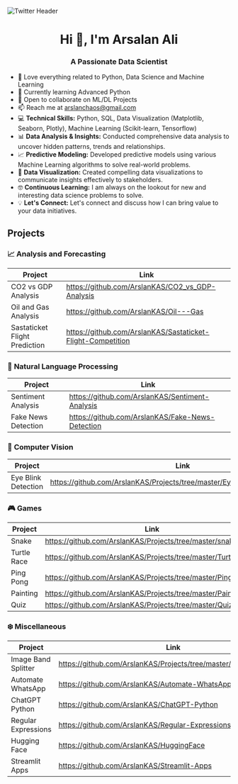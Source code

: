 ![Twitter Header](https://user-images.githubusercontent.com/43797457/218346499-35b86514-06b7-4306-89a9-2a710959dc3f.gif)
<h1 align="center">Hi 👋, I'm Arsalan Ali</h1>
<h3 align="center">A Passionate Data Scientist</h3>

- 👀 Love everything related to Python, Data Science and Machine Learning
- 🌱 Currently learning Advanced Python
- 💞️ Open to collaborate on ML/DL Projects
- 📫 Reach me at arslanchaos@gmail.com
- :computer: **Technical Skills:** Python, SQL, Data Visualization (Matplotlib, Seaborn, Plotly), Machine Learning (Scikit-learn, Tensorflow)
- :bar_chart: **Data Analysis & Insights:** Conducted comprehensive data analysis to uncover hidden patterns, trends and relationships.
- :chart_with_upwards_trend: **Predictive Modeling:** Developed predictive models using various Machine Learning algorithms to solve real-world problems.
- :art: **Data Visualization:** Created compelling data visualizations to communicate insights effectively to stakeholders.
- :nerd_face: **Continuous Learning:** I am always on the lookout for new and interesting data science problems to solve.
- :bulb: **Let's Connect:** Let's connect and discuss how I can bring value to your data initiatives.

<!---
ArslanKAS/ArslanKAS is a ✨ special ✨ repository because its `README.md` (this file) appears on your GitHub profile.
You can click the Preview link to take a look at your changes.
--->

## Projects 
### :chart_with_upwards_trend: <strong>Analysis and Forecasting</strong>
| Project | Link |
| --- | --- |
| CO2 vs GDP Analysis | https://github.com/ArslanKAS/CO2_vs_GDP-Analysis |
| Oil and Gas Analysis | https://github.com/ArslanKAS/Oil---Gas |
| Sastaticket Flight Prediction | https://github.com/ArslanKAS/Sastaticket-Flight-Competition |

### :speech_balloon: <strong>Natural Language Processing</strong>
| Project | Link |
| --- | --- |
| Sentiment Analysis | https://github.com/ArslanKAS/Sentiment-Analysis |
| Fake News Detection | https://github.com/ArslanKAS/Fake-News-Detection |

### :eyes: <strong>Computer Vision</strong>
| Project | Link |
| --- | --- |
| Eye Blink Detection | https://github.com/ArslanKAS/Projects/tree/master/Eye%20Blink%20Detection |

### :video_game: <strong>Games</strong>
| Project | Link |
| --- | --- |
| Snake | https://github.com/ArslanKAS/Projects/tree/master/snake_game |
| Turtle Race | https://github.com/ArslanKAS/Projects/tree/master/TurtleRace |
| Ping Pong | https://github.com/ArslanKAS/Projects/tree/master/Ping_Pong |
| Painting | https://github.com/ArslanKAS/Projects/tree/master/Painting |
| Quiz | https://github.com/ArslanKAS/Projects/tree/master/QuizGame |3

### :snowflake: <strong>Miscellaneous</strong>
| Project | Link |
| --- | --- |
| Image Band Splitter | https://github.com/ArslanKAS/Projects/tree/master/Band%20Splitter |
| Automate WhatsApp | https://github.com/ArslanKAS/Automate-WhatsApp-Messages |
| ChatGPT Python | https://github.com/ArslanKAS/ChatGPT-Python |
| Regular Expressions | https://github.com/ArslanKAS/Regular-Expressions |
| Hugging Face | https://github.com/ArslanKAS/HuggingFace |
| Streamlit Apps | https://github.com/ArslanKAS/Streamlit-Apps |
